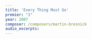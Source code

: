 ```yaml
---
title: 'Every Thing Must Go'
premier: "1"
year: 2007
composer: /composers/martin-bresnick
audio_excerpts: 
---
```


